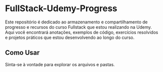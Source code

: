 # FullStack-Udemy-Progress

Este repositório é dedicado ao armazenamento e compartilhamento de progresso e recursos do curso Fullstack que estou realizando na Udemy. Aqui você encontrará anotações, exemplos de código, exercícios resolvidos e projetos práticos que estou desenvolvendo ao longo do curso.

## Como Usar

Sinta-se à vontade para explorar os arquivos e pastas.


